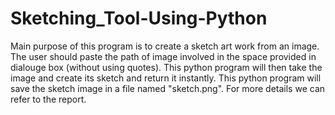 # Sketching_Tool-Using-Python
Main purpose of this program is to create a sketch art work from an image. The user should paste the path of image involved in the space provided in dialouge box (without using quotes). This python program will then take the image and create its sketch and return it instantly. This python program will save the sketch image in a file named "sketch.png".
For more details we can refer to the report.
